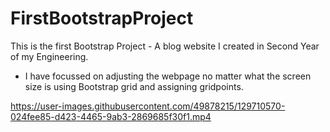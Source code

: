 # FirstBootstrapProject

This is the first Bootstrap Project - A blog website I created in Second Year of my Engineering.
- I have focussed on adjusting the webpage no matter what the screen size is using Bootstrap grid and assigning gridpoints.

https://user-images.githubusercontent.com/49878215/129710570-024fee85-d423-4465-9ab3-2869685f30f1.mp4

